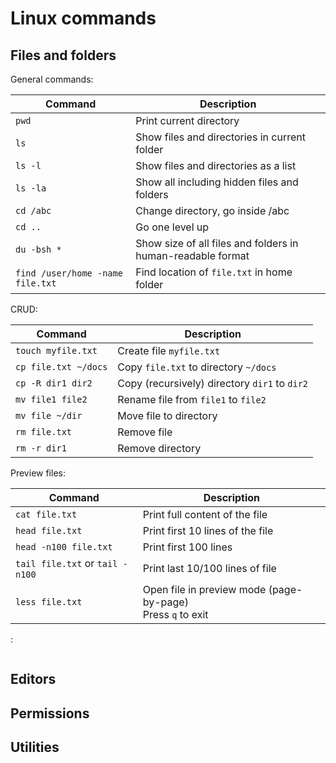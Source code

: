 # Linux commands

## Files and folders

General commands:

|Command|Description|
|---|---|
|`pwd`|Print current directory|
|`ls`|Show files and directories in current folder|
|`ls -l`|Show files and directories as a list|
|`ls -la`|Show all including hidden files and folders|
|`cd /abc`|Change directory, go inside /abc|
|`cd ..`|Go one level up|
|`du -bsh *`|Show size of all files and folders in human-readable format|
|`find /user/home -name file.txt`| Find location of `file.txt` in home folder|

CRUD:

|Command|Description|
|---|---|
|`touch myfile.txt`|Create file `myfile.txt`|
|`cp file.txt ~/docs`|Copy `file.txt` to directory `~/docs`|
|`cp -R dir1 dir2`|Copy (recursively) directory `dir1` to `dir2`|
|`mv file1 file2`|Rename file from `file1` to `file2`|
|`mv file ~/dir`|Move file to directory|
|`rm file.txt`|Remove file|
|`rm -r dir1`|Remove directory|

Preview files:

|Command|Description|
|---|---|
|`cat file.txt`|Print full content of the file|
|`head file.txt`|Print first 10 lines of the file|
|`head -n100 file.txt`|Print first 100 lines|
|`tail file.txt` or `tail -n100`|Print last 10/100 lines of file|
|`less file.txt`|Open file in preview mode (page-by-page)<br>Press `q` to exit|


:
```

```

## Editors


## Permissions


## Utilities



